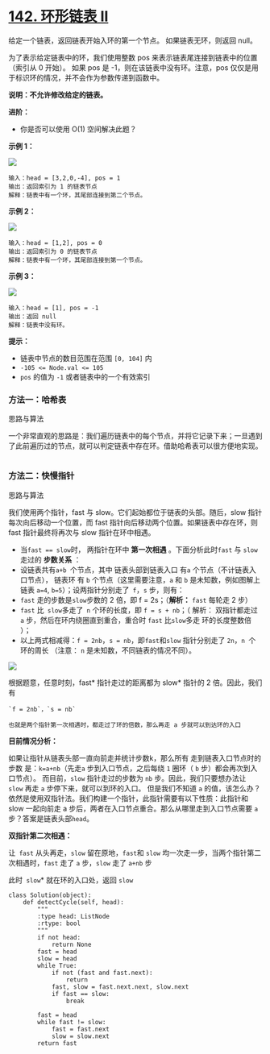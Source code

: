 # [142. 环形链表 II](https://leetcode-cn.com/problems/linked-list-cycle-ii/)

给定一个链表，返回链表开始入环的第一个节点。 如果链表无环，则返回 null。

为了表示给定链表中的环，我们使用整数 pos 来表示链表尾连接到链表中的位置（索引从 0 开始）。 如果 pos 是 -1，则在该链表中没有环。注意，pos 仅仅是用于标识环的情况，并不会作为参数传递到函数中。

**说明：不允许修改给定的链表。**

**进阶：**

- 你是否可以使用 O(1) 空间解决此题？


**示例 1：**

![](https://assets.leetcode-cn.com/aliyun-lc-upload/uploads/2018/12/07/circularlinkedlist.png)

```
输入：head = [3,2,0,-4], pos = 1
输出：返回索引为 1 的链表节点
解释：链表中有一个环，其尾部连接到第二个节点。
```

**示例 2：**

![](https://assets.leetcode-cn.com/aliyun-lc-upload/uploads/2018/12/07/circularlinkedlist_test2.png)

```
输入：head = [1,2], pos = 0
输出：返回索引为 0 的链表节点
解释：链表中有一个环，其尾部连接到第一个节点。
```

**示例 3：**

![](https://assets.leetcode-cn.com/aliyun-lc-upload/uploads/2018/12/07/circularlinkedlist_test3.png)

```
输入：head = [1], pos = -1
输出：返回 null
解释：链表中没有环。
```

**提示：**

- 链表中节点的数目范围在范围 `[0, 104]` 内
- `-105 <= Node.val <= 105`
- `pos` 的值为 `-1` 或者链表中的一个有效索引



### 方法一：哈希表

思路与算法

一个非常直观的思路是：我们遍历链表中的每个节点，并将它记录下来；一旦遇到了此前遍历过的节点，就可以判定链表中存在环。借助哈希表可以很方便地实现。

```

```



### 方法二：快慢指针

思路与算法

我们使用两个指针，fast 与 slow。它们起始都位于链表的头部。随后，slow 指针每次向后移动一个位置，而 fast 指针向后移动两个位置。如果链表中存在环，则 fast 指针最终将再次与 slow 指针在环中相遇。

-  当`fast == slow`时， 两指针在环中 **第一次相遇** 。下面分析此时`fast` 与 `slow`走过的 **步数关系** ：
- 设链表共有`a+b `个节点，其中 链表头部到链表入口 有`a` 个节点（不计链表入口节点）， 链表环 有 `b` 个节点（这里需要注意，`a` 和 `b` 是未知数，例如图解上链表 `a=4`, `b=5`）；设两指针分别走了` f`，`s` 步，则有：
- `fast` 走的步数是`slow`步数的 2 倍，即 f = 2s；（**解析：** `fast` 每轮走 2 步）
- `fast` 比` slow`多走了` n` 个环的长度，即 `f = s + nb`；（ 解析： 双指针都走过 `a` 步，然后在环内绕圈直到重合，重合时 `fast` 比` slow `多走 环的长度整数倍 ）；
- 以上两式相减得：`f = 2nb`，`s = nb`，即`fast`和`slow` 指针分别走了 `2n`，`n `个 环的周长 （注意： `n` 是未知数，不同链表的情况不同）。


![](https://assets.leetcode-cn.com/solution-static/142/142_fig1.png)


根据题意，任意时刻，fast* 指针走过的距离都为 slow* 指针的 2 倍。因此，我们有

```
`f = 2nb`，`s = nb`

也就是两个指针第一次相遇时，都走过了环的倍数，那么再走 a 步就可以到达环的入口
```

**目前情况分析：**

如果让指针从链表头部一直向前走并统计步数k，那么所有 走到链表入口节点时的步数 是：`k=a+nb`（先走`a` 步到入口节点，之后每绕 `1` 圈环（ `b` 步）都会再次到入口节点）。
而目前，`slow` 指针走过的步数为 `nb` 步。因此，我们只要想办法让 `slow` 再走 `a` 步停下来，就可以到环的入口。
但是我们不知道 `a` 的值，该怎么办？依然是使用双指针法。我们构建一个指针，此指针需要有以下性质：此指针和slow 一起向前走 a 步后，两者在入口节点重合。那么从哪里走到入口节点需要 `a `步？答案是链表头部`head`。

**双指针第二次相遇：**

让` fast` 从头再走，`slow` 留在原地，`fast`和 `slow` 均一次走一步，当两个指针第二次相遇时，`fast` 走了 `a` 步，`slow` 走了 `a+nb` 步

此时` slow`* 就在环的入口处，返回 `slow`

```
class Solution(object):
    def detectCycle(self, head):
        """
        :type head: ListNode
        :rtype: bool
        """
        if not head:
            return None
        fast = head
        slow = head
        while True:
            if not (fast and fast.next):
                return
            fast, slow = fast.next.next, slow.next
            if fast == slow:
                break

        fast = head
        while fast != slow:
            fast = fast.next
            slow = slow.next
        return fast
```

